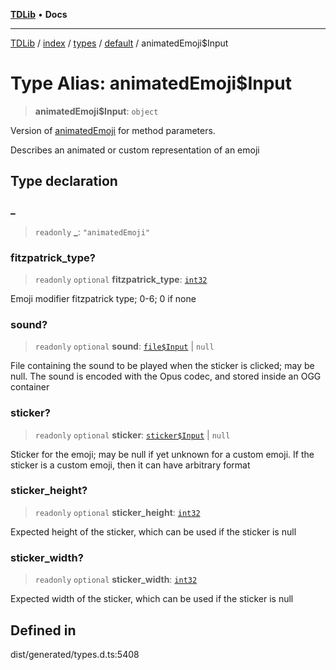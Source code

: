 [**TDLib**](../../../../../../README.md) • **Docs**

***

[TDLib](../../../../../../modules.md) / [index](../../../../../README.md) / [types](../../../README.md) / [default](../README.md) / animatedEmoji$Input

# Type Alias: animatedEmoji$Input

> **animatedEmoji$Input**: `object`

Version of [animatedEmoji](animatedEmoji-1.md) for method parameters.

Describes an animated or custom representation of an emoji

## Type declaration

### \_

> `readonly` **\_**: `"animatedEmoji"`

### fitzpatrick\_type?

> `readonly` `optional` **fitzpatrick\_type**: [`int32`](int32-1.md)

Emoji modifier fitzpatrick type; 0-6; 0 if none

### sound?

> `readonly` `optional` **sound**: [`file$Input`](file$Input-1.md) \| `null`

File containing the sound to be played when the sticker is clicked; may be null. The sound is encoded with the Opus codec, and stored inside an OGG container

### sticker?

> `readonly` `optional` **sticker**: [`sticker$Input`](sticker$Input-1.md) \| `null`

Sticker for the emoji; may be null if yet unknown for a custom emoji. If the sticker is a custom emoji, then it can have arbitrary format

### sticker\_height?

> `readonly` `optional` **sticker\_height**: [`int32`](int32-1.md)

Expected height of the sticker, which can be used if the sticker is null

### sticker\_width?

> `readonly` `optional` **sticker\_width**: [`int32`](int32-1.md)

Expected width of the sticker, which can be used if the sticker is null

## Defined in

dist/generated/types.d.ts:5408
